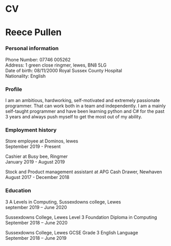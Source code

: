 # CV

# Reece Pullen
### Personal information
Phone Number: 07746 005262<br>
Address: 1 green close ringmer, lewes, BN8 5LG<br>
Date of birth: 08/11/2000 Royal Sussex County Hospital<br>
Nationality: English<br>

### Profile
I am an ambitious, hardworking, self-motivated and extremely passionate programmer. That can work both in a team and independently. I am a mainly self-taught programmer and have been learning python and C# for the past 3 years and always push myself to get the most out of my ability. 

### Employment history
Store employee at Dominos, lewes<br>
September 2019 - Present

Cashier at Busy bee, Ringmer<br>
January 2019 - August 2019

Stock and Product management assistant at APG Cash Drawer, Newhaven<br>
August 2017 - December 2018

### Education
3 A Levels in Computing, Sussexdowns college, Lewes<br>
september 2019 – June 2020

Sussexdowns College, Lewes Level 3 Foundation Diploma in Computing<br>
September 2018 – June 2020

Sussexdowns College, Lewes GCSE Grade 3 English Language<br>
September 2018 – June 2019

